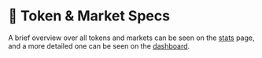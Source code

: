 # 💱 Token & Market Specs

A brief overview over all tokens and markets can be seen on the [stats](https://alpha.mango.markets/stats) page, and a more detailed one can be seen on the [dashboard](https://alpha.mango.markets/dashboard).
